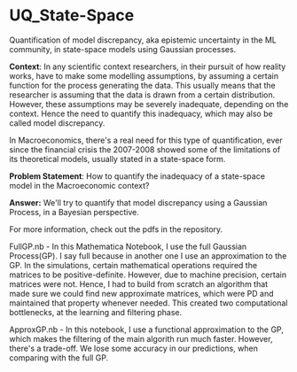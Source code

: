 # UQ_State-Space
Quantification of model discrepancy, aka epistemic uncertainty in the ML community, in state-space models using Gaussian processes.



**Context**: 
In any scientific context  researchers, in their pursuit of how reality works, have to make some modelling assumptions, by assuming a certain function for the process generating the data. This usually means that the researcher is assuming that the data is drawn from a certain distribution.  However, these assumptions may be severely inadequate, depending on the context. Hence the need to quantify this inadequacy, which may also be called model discrepancy.

In Macroeconomics, there's a real need for this type of quantification, ever since the financial crisis the 2007-2008 showed some of the limitations of its theoretical models, usually stated in a state-space form.



**Problem Statement**:
 How to quantify the inadequacy of a state-space model in the Macroeconomic context?



**Answer:**
We'll try to quantify that model discrepancy using a Gaussian Process, in a Bayesian perspective.


For more information, check out the pdfs in the repository. 


FullGP.nb - In this Mathematica Notebook, I use the full Gaussian Process(GP). I say full because in another one I use an approximation to the GP. In the simulations, certain mathematical operations required the matrices to be positive-definite. However, due to machine precision, certain matrices were not. Hence, I had to build from scratch an algorithm that made sure we could find new approximate matrices, which were PD and maintained that property whenever needed. This created two computational bottlenecks, at the learning and filtering phase.

ApproxGP.nb - In this notebook, I use a functional approximation to the GP, which makes the filtering of the main algorith run much faster. However, there's a trade-off. We lose some accuracy in our predictions, when comparing with the full GP.
